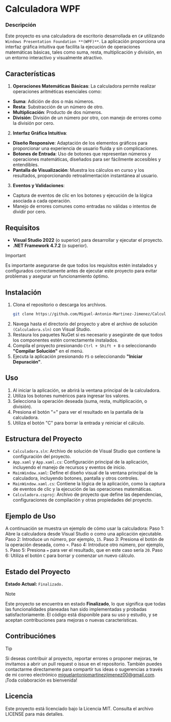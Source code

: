 # Calculadora WPF

### Descripción
Este proyecto es una calculadora de escritorio desarrollada en `C#` utilizando `Windows Presentation Foundation **(WPF)**`. La aplicación proporciona una interfaz gráfica intuitiva que facilita la ejecución de operaciones matemáticas básicas, tales como suma, resta, multiplicación y división, en un entorno interactivo y visualmente atractivo.

## Características
1. **Operaciones Matemáticas Básicas**: La calculadora permite realizar operaciones aritméticas esenciales como:
 - **Suma**: Adición de dos o más números.
 - **Resta**: Substracción de un número de otro.
 - **Multiplicación**: Producto de dos números.
 - **División**: División de un número por otro, con manejo de errores como la división por cero.

2. **Interfaz Gráfica Intuitiva**:
 - **Diseño Responsive**: Adaptación de los elementos gráficos para proporcionar una experiencia de usuario fluida y sin complicaciones.
 - **Botones de Entrada**: Uso de botones que representan números y operaciones matemáticas, diseñados para ser fácilmente accesibles y entendibles.
 - **Pantalla de Visualización**: Muestra los cálculos en curso y los resultados, proporcionando retroalimentación instantánea al usuario.

3. **Eventos y Validaciones**:
 - Captura de eventos de clic en los botones y ejecución de la lógica asociada a cada operación.
 - Manejo de errores comunes como entradas no válidas o intentos de dividir por cero.

## Requisitos
- **Visual Studio 2022** (o superior) para desarrollar y ejecutar el proyecto.
- **.NET Framework 4.7.2** (o superior).
> [!Important]
> Es importante asegurarse de que todos los requisitos estén instalados y configurados correctamente antes de ejecutar este proyecto para evitar problemas y asegurar un funcionamiento óptimo.

## Instalación
1. Clona el repositorio o descarga los archivos.
   ```bash
   git clone https://github.com/Miguel-Antonio-Martinez-Jimenez/Calculadora_WPF
2. Navega hasta el directorio del proyecto y abre el archivo de solución `(Calculadora.sln)` con Visual Studio.
3. Restaura los paquetes NuGet si es necesario y asegúrate de que todos los componentes estén correctamente instalados.
4. Compila el proyecto presionando `Ctrl + Shift + B` o seleccionando **"Compilar Solución"** en el menú.
5. Ejecuta la aplicación presionando `F5` o seleccionando **"Iniciar Depuración"**.

## Uso
1. Al iniciar la aplicación, se abrirá la ventana principal de la calculadora.
2. Utiliza los botones numéricos para ingresar los valores.
3. Selecciona la operación deseada (suma, resta, multiplicación, o división).
4. Presiona el botón "=" para ver el resultado en la pantalla de la calculadora.
5. Utiliza el botón "C" para borrar la entrada y reiniciar el cálculo.

## Estructura del Proyecto
- `Calculadora.sln`: Archivo de solución de Visual Studio que contiene la configuración del proyecto.
- `App.xaml` y `App.xaml.cs`: Configuración principal de la aplicación, incluyendo el manejo de recursos y eventos de inicio.
- `MainWindow.xaml`: Define el diseño visual de la ventana principal de la calculadora, incluyendo botones, pantalla y otros controles.
- `MainWindow.xaml.cs`: Contiene la lógica de la aplicación, como la captura de eventos de clic y la ejecución de las operaciones matemáticas.
- `Calculadora.csproj`: Archivo de proyecto que define las dependencias, configuraciones de compilación y otras propiedades del proyecto.

## Ejemplo de Uso
A continuación se muestra un ejemplo de cómo usar la calculadora:
Paso 1: Abre la calculadora desde Visual Studio o como una aplicación ejecutable.
Paso 2: Introduce un número, por ejemplo, `15`.
Paso 3: Presiona el botón de la operación deseada, como `+`.
Paso 4: Introduce otro número, por ejemplo, `5`.
Paso 5: Presiona `=` para ver el resultado, que en este caso sería `20`.
Paso 6: Utiliza el botón `C` para borrar y comenzar un nuevo cálculo.

## Estado del Proyecto
**Estado Actual:** `Finalizado.`
> [!Note]
> Este proyecto se encuentra en estado **Finalizado**, lo que significa que todas las funcionalidades planeadas han sido implementadas y probadas satisfactoriamente. El código está disponible para su uso y estudio, y se aceptan contribuciones para mejoras o nuevas características.
<!--### Posibles Estados del Proyecto
- **Inicios:** El proyecto está en sus etapas iniciales de planificación y desarrollo. Apenas se están definiendo los requisitos y comenzando la implementación básica.
- **En Desarrollo:** El proyecto está en plena fase de desarrollo, con funcionalidades siendo añadidas y pruebas en curso. Puede contener errores o estar sujeto a cambios importantes.
- **Finalizado:** El proyecto ha alcanzado sus objetivos iniciales, con todas las funcionalidades implementadas y probadas. Puede recibir mantenimiento o mejoras menores.
- **Mantenimiento:** El proyecto está completo, pero sigue recibiendo actualizaciones menores, corrección de errores o mejoras en la documentación y el rendimiento.
- **Abandonado:** El desarrollo ha sido detenido y no se planean futuras actualizaciones ni mantenimiento. -->

## Contribuciónes
> [!Tip]
> Si deseas contribuir al proyecto, reportar errores o proponer mejoras, te invitamos a abrir un pull request o issue en el repositorio. También puedes contactarme directamente para compartir tus ideas o sugerencias a través de mi correo electrónico miguelantoniomartinezjimenez00@gmail.com. ¡Toda colaboración es bienvenida!


## Licencia
Este proyecto está licenciado bajo la Licencia MIT. Consulta el archivo LICENSE para más detalles.
#
